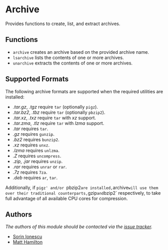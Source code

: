 Archive
=======

Provides functions to create, list, and extract archives.

Functions
---------

  - `archive` creates an archive based on the provided archive name.
  - `lsarchive` lists the contents of one or more archives.
  - `unarchive` extracts the contents of one or more archives.

Supported Formats
-----------------

The following archive formats are supported when the required utilities are
installed:

  - *.tar.gz*, *.tgz* require `tar` (optionally `pigz`).
  - *.tar.bz2*, *.tbz* require `tar` (optionally `pbzip2`).
  - *.tar.xz*, *.txz* require `tar` with *xz* support.
  - *.tar.zma*, *.tlz* require `tar` with *lzma* support.
  - *.tar* requires `tar`.
  - *.gz* requires `gunzip`.
  - *.bz2* requires `bunzip2`.
  - *.xz* requires `unxz`.
  - *.lzma* requires `unlzma`.
  - *.Z* requires `uncompress`.
  - *.zip*, *.jar* requires `unzip`.
  - *.rar* requires `unrar` or `rar`.
  - *.7z* requires `7za`.
  - *.deb* requires `ar`, `tar`.

Additionally, if `pigz' and/or `pbzip2` are installed, `archive` will use them over
their traditional counterparts, `gzip` and `bzip2` respectively, to take full advantage
of all available CPU cores for compression.

Authors
-------

*The authors of this module should be contacted via the [issue tracker][1].*

  - [Sorin Ionescu](https://github.com/sorin-ionescu)
  - [Matt Hamilton](https://github.com/Eriner)

[1]: https://github.com/sorin-ionescu/prezto/issues
